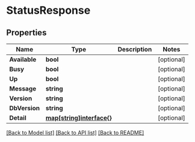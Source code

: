 # StatusResponse

## Properties

Name | Type | Description | Notes
------------ | ------------- | ------------- | -------------
**Available** | **bool** |  | [optional] 
**Busy** | **bool** |  | [optional] 
**Up** | **bool** |  | [optional] 
**Message** | **string** |  | [optional] 
**Version** | **string** |  | [optional] 
**DbVersion** | **string** |  | [optional] 
**Detail** | [**map[string]interface{}**](.md) |  | [optional] 

[[Back to Model list]](../README.md#documentation-for-models) [[Back to API list]](../README.md#documentation-for-api-endpoints) [[Back to README]](../README.md)


